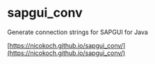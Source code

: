 # sapgui_conv
Generate connection strings for SAPGUI for Java

[https://nicokoch.github.io/sapgui_conv/](https://nicokoch.github.io/sapgui_conv/)